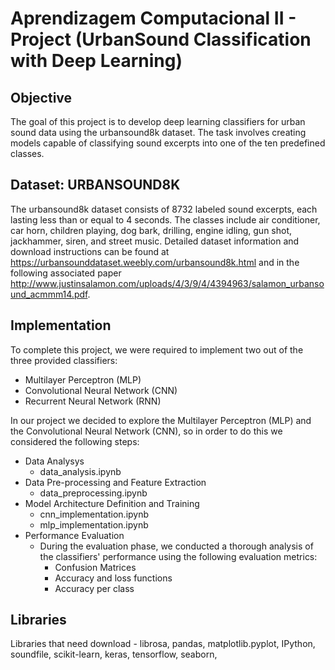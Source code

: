 # Aprendizagem Computacional II - Project (UrbanSound Classification with Deep Learning)

## Objective
The goal of this project is to develop deep learning classifiers for urban sound data using the urbansound8k dataset. The task involves creating models capable of classifying sound excerpts into one of the ten predefined classes.

## Dataset: URBANSOUND8K
The urbansound8k dataset consists of 8732 labeled sound excerpts, each lasting less than or equal to 4 seconds. The classes include air conditioner, car horn, children playing, dog bark, drilling, engine idling, gun shot, jackhammer, siren, and street music. Detailed dataset information and download instructions can be found at https://urbansounddataset.weebly.com/urbansound8k.html and in the following associated paper http://www.justinsalamon.com/uploads/4/3/9/4/4394963/salamon_urbansound_acmmm14.pdf.

## Implementation
To complete this project, we were required to implement two out of the three provided classifiers:

- Multilayer Perceptron (MLP)
- Convolutional Neural Network (CNN)
- Recurrent Neural Network (RNN)

In our project we decided to explore the Multilayer Perceptron (MLP) and the Convolutional Neural Network (CNN), so in order to do this we considered the following steps: 
- Data Analysys
  - data_analysis.ipynb
- Data Pre-processing and Feature Extraction
  - data_preprocessing.ipynb
- Model Architecture Definition and Training
  - cnn_implementation.ipynb
  - mlp_implementation.ipynb
- Performance Evaluation
  - During the evaluation phase, we conducted a thorough analysis of the classifiers' performance using the following evaluation metrics:
    - Confusion Matrices
    - Accuracy and loss functions
    - Accuracy per class
  
## Libraries
Libraries that need download - librosa, pandas, matplotlib.pyplot, IPython, soundfile, scikit-learn, keras, tensorflow, seaborn, 
